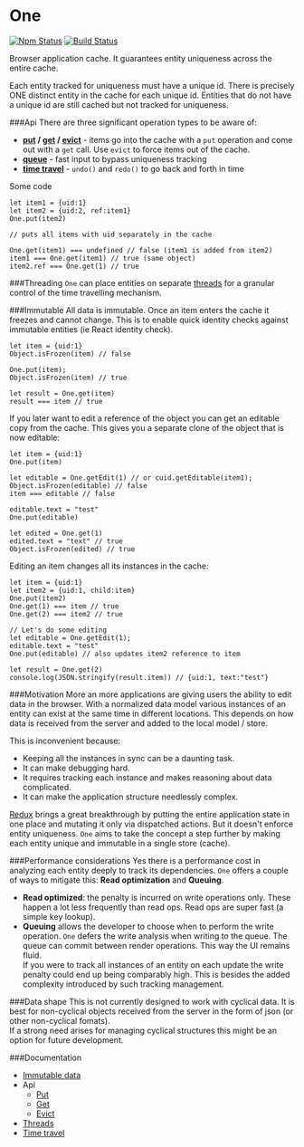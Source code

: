 # One

[![Npm Status](https://badge.fury.io/js/one.svg)](https://npmjs.com/package/one) [![Build Status](https://travis-ci.org/maierson/one.svg)](https://travis-ci.org/maierson/one) 

Browser application cache. It guarantees entity uniqueness across the entire cache.

Each entity tracked for uniqueness must have a unique id. There is precisely ONE distinct entity in the cache 
for each unique id. Entities that do not have a unique id are still cached but not tracked for uniqueness.

###Api
There are three significant operation types to be aware of:
* **[put](https://maierson.gitbooks.io/one/content/put.html) / [get](https://maierson.gitbooks.io/one/content/get.html) / [evict](https://maierson.gitbooks.io/one/content/evict.html)** - items go into the cache with a ```put``` operation and come out with a ```get``` call. Use ```evict``` to force items out of the cache.
* **[queue](https://maierson.gitbooks.io/one/content/queue.html)** - fast input to bypass uniqueness tracking
* **[time travel](https://maierson.gitbooks.io/one/content/time_travel.html)** - ```undo()``` and ```redo()``` to go back and forth in time

Some code

    let item1 = {uid:1}
    let item2 = {uid:2, ref:item1}
    One.put(item2)
    
    // puts all items with uid separately in the cache
    
    One.get(item1) === undefined // false (item1 is added from item2)
    item1 === One.get(item1) // true (same object)
    item2.ref === One.get(1) // true


###Threading
```One``` can place entities on separate [threads](https://maierson.gitbooks.io/one/content/threads.html) for a granular control of the time travelling mechanism.

###Immutable 
All data is immutable. Once an item enters the cache it freezes and cannot change. This is to enable quick identity checks against immutable entities (ie React identity check). 

    let item = {uid:1}
    Object.isFrozen(item) // false
    
    One.put(item);
    Object.isFrozen(item) // true
    
    let result = One.get(item)
    result === item // true

If you later want to edit a reference of the object you can get an editable copy from the cache. This gives you a separate clone of the object that is now editable:

    let item = {uid:1}
    One.put(item)
    
    let editable = One.getEdit(1) // or cuid.getEditable(item1);
    Object.isFrozen(editable) // false
    item === editable // false
    
    editable.text = "test"
    One.put(editable)
    
    let edited = One.get(1)
    edited.text = "text" // true
    Object.isFrozen(edited) // true

Editing an item changes all its instances in the cache:

    let item = {uid:1}
    let item2 = {uid:1, child:item}
    One.put(item2)
    One.get(1) === item // true
    One.get(2) === item2 // true
    
    // Let's do some editing
    let editable = One.getEdit(1);
    editable.text = "test"
    One.put(editable) // also updates item2 reference to item
    
    let result = One.get(2)
    console.log(JSON.stringify(result.item)) // {uid:1, text:"test"}


###Motivation
More an more applications are giving users the ability to edit data in the browser. 
With a normalized data model various instances of an entity can exist at the same time in different locations. This depends on how data is received from the server and added to the local model / store. 

This is inconvenient because: 
* Keeping all the instances in sync can be a daunting task. 
* It can make debugging hard. 
* It requires tracking each instance and makes reasoning about data complicated. 
* It can make the application structure needlessly complex.

[Redux](https://github.com/reactjs/redux) brings a great breakthrough by putting the entire application state in one place and mutating it only via dispatched actions. But it doesn't enforce entity uniqueness. ```One``` aims to take the concept a step further by making each entity unique and immutable in a single store (cache).

###Performance considerations
Yes there is a performance cost in analyzing each entity deeply to track its dependencies. ```One``` offers a couple of ways to mitigate this: **Read optimization** and **Queuing**. 
* **Read optimized**: the penalty is incurred on write operations only. These happen a lot less frequently than read ops. Read ops are super fast (a simple key lookup).
* **Queuing** allows the developer to choose when to perform the write operation. ```One``` defers the write analysis when writing to the queue. The queue can commit between render operations. This way the UI remains fluid.   
If you were to track all instances of an entity on each update the write penalty could end up being comparably high. This is besides the added complexity introduced by such tracking management.

###Data shape
This is not currently designed to work with cyclical data. It is best for non-cyclical objects received from the server in the form of json (or other non-cyclical fomats).  
If a strong need arises for managing cyclical structures this might be an option for future development.

###Documentation
* [Immutable data](https://maierson.gitbooks.io/one/content/immutable_data.html)
* Api
  * [Put](https://maierson.gitbooks.io/one/content/put.html)
  * [Get](https://maierson.gitbooks.io/one/content/get.html)
  * [Evict](https://maierson.gitbooks.io/one/content/evict.html)
* [Threads](https://maierson.gitbooks.io/one/content/threads.html)
* [Time travel](https://maierson.gitbooks.io/one/content/time_travel.html)

    
